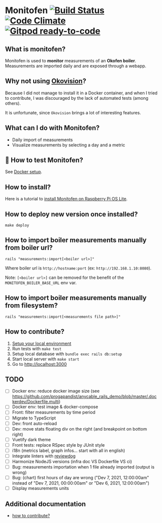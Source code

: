 # Monitofen [![Build Status][ci-image]][ci] [![Code Climate][grade-image]][grade] [![Gitpod ready-to-code](https://img.shields.io/badge/Gitpod-ready--to--code-908a85?logo=gitpod)](https://gitpod.io/#https://github.com/jibidus/monitofen)


## What is monitofen?

Monitofen is used to **monitor** measurements of an **Okofen boiler**.
Measurements are imported daily and are exposed through a webapp.

## Why not using [Okovision](http://okovision.dronek.com)?

Because I did not manage to install it in a Docker container, and when I tried to contribute, I was discouraged by the lack of automated tests (among others).

It is unfortunate, since `Okovision` brings a lot of interesting features.

## What can I do with Monitofen?

- Daily import of measurements
- Visualize measurements by selecting a day and a metric

## 🐳 How to test Monitofen?

See [Docker setup](doc/infra.md).

## How to install?

Here is a tutorial to [install Monitofen on Raspberry Pi OS Lite](doc/infra.md).

## How to deploy new version once installed?

```
make deploy
```

## How to import boiler measurements manually from boiler url?

```shell
rails "measurements:import[<boiler url>]"
```

Where boiler url is `http://hostname:port` (ex: `http://192.168.1.10:8080`).

Note: `[<boiler url>]` can be removed for the benefit of the `MONITOFEN_BOILER_BASE_URL` env var.

## How to import boiler measurements manually from filesystem?

```shell
rails "measurements:import[<measurements file path>]"
```

## How to contribute?

1. [Setup your local environment](doc/setup_dev.md)
2. Run tests with `make test`
3. Setup local database with `bundle exec rails db:setup`
4. Start local server with `make start`
5. Go to [http://localhost:3000](http://localhost:3000)

## TODO

- [ ] Docker env: reduce docker image size (see https://github.com/progapandist/anycable_rails_demo/blob/master/.dockerdev/Dockerfile.multi)
- [ ] Docker env: test image & docker-compose
- [ ] Front: filter measurements by time period
- [ ] Migrate to TypeScript
- [ ] Dev: front auto-reload
- [ ] Dev: move stats floating div on the right (and breakpoint on bottom right) 
- [ ] Vuetify dark theme
- [ ] Front tests: replace RSpec style by JUnit style
- [ ] i18n (metrics label, graph infos... start with all in english)
- [ ] Integrate linters with [reviewdog](https://github.com/reviewdog/reviewdog)
- [ ] Harmonize NodeJS versions (infra doc VS Dockerfile VS ci)
- [ ] Bug: measurements importation when 1 file already imported (output is wrong)
- [ ] Bug: (chart) first hours of day are wrong ("Dev 7, 2021, 12:00:00am" instead of "Dev 7, 2021, 00:00:00am" or "Dev 6, 2021, 12:00:00am")
- [ ] Display measurements units

## Additional documentation

- [how to contribute?](doc/dev.md)

[ci-image]: https://github.com/jibidus/monitofen/actions/workflows/ci.yml/badge.svg
[ci]: https://github.com/jibidus/monitofen/actions/workflows/ci.yml
[grade-image]: https://codeclimate.com/github/jibidus/monitofen/badges/gpa.svg
[grade]: https://codeclimate.com/github/jibidus/monitofen
